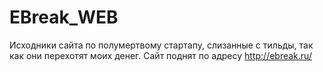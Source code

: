 # EBreak_WEB

Исходники сайта по полумертвому стартапу, слизанные с тильды, так как они перехотят моих денег.
Сайт поднят по адресу http://ebreak.ru/

